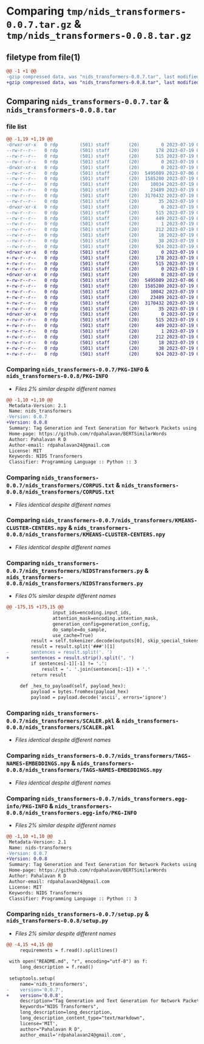 # Comparing `tmp/nids_transformers-0.0.7.tar.gz` & `tmp/nids_transformers-0.0.8.tar.gz`

## filetype from file(1)

```diff
@@ -1 +1 @@
-gzip compressed data, was "nids_transformers-0.0.7.tar", last modified: Wed Jul 19 02:16:10 2023, max compression
+gzip compressed data, was "nids_transformers-0.0.8.tar", last modified: Wed Jul 19 05:50:26 2023, max compression
```

## Comparing `nids_transformers-0.0.7.tar` & `nids_transformers-0.0.8.tar`

### file list

```diff
@@ -1,19 +1,19 @@
-drwxr-xr-x   0 rdp        (501) staff       (20)        0 2023-07-19 02:16:10.739337 nids_transformers-0.0.7/
--rw-r--r--   0 rdp        (501) staff       (20)      178 2023-07-19 01:47:15.000000 nids_transformers-0.0.7/MANIFEST.in
--rw-r--r--   0 rdp        (501) staff       (20)      515 2023-07-19 02:16:10.738883 nids_transformers-0.0.7/PKG-INFO
--rw-r--r--   0 rdp        (501) staff       (20)        0 2023-07-19 01:11:31.000000 nids_transformers-0.0.7/README.md
-drwxr-xr-x   0 rdp        (501) staff       (20)        0 2023-07-19 02:16:10.732861 nids_transformers-0.0.7/nids_transformers/
--rw-r--r--   0 rdp        (501) staff       (20)  5495089 2023-07-06 03:59:04.000000 nids_transformers-0.0.7/nids_transformers/CORPUS.txt
--rw-r--r--   0 rdp        (501) staff       (20)  1585280 2023-07-19 01:16:55.000000 nids_transformers-0.0.7/nids_transformers/KMEANS-CLUSTER-CENTERS.npy
--rw-r--r--   0 rdp        (501) staff       (20)    10034 2023-07-19 02:03:37.000000 nids_transformers-0.0.7/nids_transformers/NIDSTransformers.py
--rw-r--r--   0 rdp        (501) staff       (20)    23489 2023-07-19 01:14:48.000000 nids_transformers-0.0.7/nids_transformers/SCALER.pkl
--rw-r--r--   0 rdp        (501) staff       (20)  3170432 2023-07-19 01:17:11.000000 nids_transformers-0.0.7/nids_transformers/TAGS-NAMES-EMBEDDINGS.npy
--rw-r--r--   0 rdp        (501) staff       (20)       35 2023-07-19 00:52:36.000000 nids_transformers-0.0.7/nids_transformers/__init__.py
-drwxr-xr-x   0 rdp        (501) staff       (20)        0 2023-07-19 02:16:10.737927 nids_transformers-0.0.7/nids_transformers.egg-info/
--rw-r--r--   0 rdp        (501) staff       (20)      515 2023-07-19 02:16:10.000000 nids_transformers-0.0.7/nids_transformers.egg-info/PKG-INFO
--rw-r--r--   0 rdp        (501) staff       (20)      449 2023-07-19 02:16:10.000000 nids_transformers-0.0.7/nids_transformers.egg-info/SOURCES.txt
--rw-r--r--   0 rdp        (501) staff       (20)        1 2023-07-19 02:16:10.000000 nids_transformers-0.0.7/nids_transformers.egg-info/dependency_links.txt
--rw-r--r--   0 rdp        (501) staff       (20)      212 2023-07-19 02:16:10.000000 nids_transformers-0.0.7/nids_transformers.egg-info/requires.txt
--rw-r--r--   0 rdp        (501) staff       (20)       18 2023-07-19 02:16:10.000000 nids_transformers-0.0.7/nids_transformers.egg-info/top_level.txt
--rw-r--r--   0 rdp        (501) staff       (20)       38 2023-07-19 02:16:10.739495 nids_transformers-0.0.7/setup.cfg
--rw-r--r--   0 rdp        (501) staff       (20)      924 2023-07-19 02:16:01.000000 nids_transformers-0.0.7/setup.py
+drwxr-xr-x   0 rdp        (501) staff       (20)        0 2023-07-19 05:50:26.032407 nids_transformers-0.0.8/
+-rw-r--r--   0 rdp        (501) staff       (20)      178 2023-07-19 01:47:15.000000 nids_transformers-0.0.8/MANIFEST.in
+-rw-r--r--   0 rdp        (501) staff       (20)      515 2023-07-19 05:50:26.032175 nids_transformers-0.0.8/PKG-INFO
+-rw-r--r--   0 rdp        (501) staff       (20)        0 2023-07-19 01:11:31.000000 nids_transformers-0.0.8/README.md
+drwxr-xr-x   0 rdp        (501) staff       (20)        0 2023-07-19 05:50:26.030523 nids_transformers-0.0.8/nids_transformers/
+-rw-r--r--   0 rdp        (501) staff       (20)  5495089 2023-07-06 03:59:04.000000 nids_transformers-0.0.8/nids_transformers/CORPUS.txt
+-rw-r--r--   0 rdp        (501) staff       (20)  1585280 2023-07-19 01:16:55.000000 nids_transformers-0.0.8/nids_transformers/KMEANS-CLUSTER-CENTERS.npy
+-rw-r--r--   0 rdp        (501) staff       (20)    10042 2023-07-19 05:49:57.000000 nids_transformers-0.0.8/nids_transformers/NIDSTransformers.py
+-rw-r--r--   0 rdp        (501) staff       (20)    23489 2023-07-19 01:14:48.000000 nids_transformers-0.0.8/nids_transformers/SCALER.pkl
+-rw-r--r--   0 rdp        (501) staff       (20)  3170432 2023-07-19 01:17:11.000000 nids_transformers-0.0.8/nids_transformers/TAGS-NAMES-EMBEDDINGS.npy
+-rw-r--r--   0 rdp        (501) staff       (20)       35 2023-07-19 00:52:36.000000 nids_transformers-0.0.8/nids_transformers/__init__.py
+drwxr-xr-x   0 rdp        (501) staff       (20)        0 2023-07-19 05:50:26.031797 nids_transformers-0.0.8/nids_transformers.egg-info/
+-rw-r--r--   0 rdp        (501) staff       (20)      515 2023-07-19 05:50:25.000000 nids_transformers-0.0.8/nids_transformers.egg-info/PKG-INFO
+-rw-r--r--   0 rdp        (501) staff       (20)      449 2023-07-19 05:50:25.000000 nids_transformers-0.0.8/nids_transformers.egg-info/SOURCES.txt
+-rw-r--r--   0 rdp        (501) staff       (20)        1 2023-07-19 05:50:25.000000 nids_transformers-0.0.8/nids_transformers.egg-info/dependency_links.txt
+-rw-r--r--   0 rdp        (501) staff       (20)      212 2023-07-19 05:50:25.000000 nids_transformers-0.0.8/nids_transformers.egg-info/requires.txt
+-rw-r--r--   0 rdp        (501) staff       (20)       18 2023-07-19 05:50:25.000000 nids_transformers-0.0.8/nids_transformers.egg-info/top_level.txt
+-rw-r--r--   0 rdp        (501) staff       (20)       38 2023-07-19 05:50:26.032878 nids_transformers-0.0.8/setup.cfg
+-rw-r--r--   0 rdp        (501) staff       (20)      924 2023-07-19 05:50:11.000000 nids_transformers-0.0.8/setup.py
```

### Comparing `nids_transformers-0.0.7/PKG-INFO` & `nids_transformers-0.0.8/PKG-INFO`

 * *Files 2% similar despite different names*

```diff
@@ -1,10 +1,10 @@
 Metadata-Version: 2.1
 Name: nids_transformers
-Version: 0.0.7
+Version: 0.0.8
 Summary: Tag Generation and Text Generation for Network Packets using Transformers
 Home-page: https://github.com/rdpahalavan/BERTSimilarWords
 Author: Pahalavan R D
 Author-email: rdpahalavan24@gmail.com
 License: MIT
 Keywords: NIDS Transformers
 Classifier: Programming Language :: Python :: 3
```

### Comparing `nids_transformers-0.0.7/nids_transformers/CORPUS.txt` & `nids_transformers-0.0.8/nids_transformers/CORPUS.txt`

 * *Files identical despite different names*

### Comparing `nids_transformers-0.0.7/nids_transformers/KMEANS-CLUSTER-CENTERS.npy` & `nids_transformers-0.0.8/nids_transformers/KMEANS-CLUSTER-CENTERS.npy`

 * *Files identical despite different names*

### Comparing `nids_transformers-0.0.7/nids_transformers/NIDSTransformers.py` & `nids_transformers-0.0.8/nids_transformers/NIDSTransformers.py`

 * *Files 0% similar despite different names*

```diff
@@ -175,15 +175,15 @@
                 input_ids=encoding.input_ids,
                 attention_mask=encoding.attention_mask,
                 generation_config=generation_config,
                 do_sample=do_sample,
                 use_cache=True)
         result = self.tokenizer.decode(outputs[0], skip_special_tokens=True)
         result = result.split('###')[1]
-        sentences = result.split('. ')
+        sentences = result.strip().split('. ')
         if sentences[-1][-1] != '.':
             result = '. '.join(sentences[:-1]) + '.'
         return result
 
     def _hex_to_payload(self, payload_hex):
         payload = bytes.fromhex(payload_hex)
         payload = payload.decode('ascii', errors='ignore')
```

### Comparing `nids_transformers-0.0.7/nids_transformers/SCALER.pkl` & `nids_transformers-0.0.8/nids_transformers/SCALER.pkl`

 * *Files identical despite different names*

### Comparing `nids_transformers-0.0.7/nids_transformers/TAGS-NAMES-EMBEDDINGS.npy` & `nids_transformers-0.0.8/nids_transformers/TAGS-NAMES-EMBEDDINGS.npy`

 * *Files identical despite different names*

### Comparing `nids_transformers-0.0.7/nids_transformers.egg-info/PKG-INFO` & `nids_transformers-0.0.8/nids_transformers.egg-info/PKG-INFO`

 * *Files 2% similar despite different names*

```diff
@@ -1,10 +1,10 @@
 Metadata-Version: 2.1
 Name: nids-transformers
-Version: 0.0.7
+Version: 0.0.8
 Summary: Tag Generation and Text Generation for Network Packets using Transformers
 Home-page: https://github.com/rdpahalavan/BERTSimilarWords
 Author: Pahalavan R D
 Author-email: rdpahalavan24@gmail.com
 License: MIT
 Keywords: NIDS Transformers
 Classifier: Programming Language :: Python :: 3
```

### Comparing `nids_transformers-0.0.7/setup.py` & `nids_transformers-0.0.8/setup.py`

 * *Files 2% similar despite different names*

```diff
@@ -4,15 +4,15 @@
     requirements = f.read().splitlines()
 
 with open("README.md", "r", encoding="utf-8") as f:
     long_description = f.read()
 
 setuptools.setup(
     name='nids_transformers',
-    version='0.0.7',
+    version='0.0.8',
     description="Tag Generation and Text Generation for Network Packets using Transformers",
     keywords="NIDS Transformers",
     long_description=long_description,
     long_description_content_type="text/markdown",
     license='MIT',
     author="Pahalavan R D",
     author_email='rdpahalavan24@gmail.com',
```

